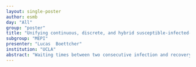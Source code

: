 ```yaml
---
layout: single-poster
author: esmb
day: "All"
group: "poster"
title: "Unifying continuous, discrete, and hybrid susceptible-infected-recovered processes on networks"
subgroup: "MEPI"
presenter: "Lucas  Boettcher"
institution: "UCLA"
abstract: "Waiting times between two consecutive infection and recovery events in spreading processes are often assumed to be exponentially distributed, which results in Markovian (i.e., memoryless) continuous spreading dynamics. However, this is not taking into account memory (correlation) effects and discrete interactions that have been identified as relevant in social, transportation, and disease dynamics. We introduce a framework to model continuous, discrete, and hybrid forms of (non-)Markovian susceptible-infected-recovered (SIR) stochastic processes on networks. The hybrid SIR processes that we study in this paper describe infections as discrete-time Markovian and recovery events as continuous-time non-Markovian processes, which mimic the distribution of cell cycles. Our results suggest that the effective-infection-rate description of epidemic processes fails to uniquely capture the behavior of such hybrid and also general non-Markovian disease dynamics. Providing a unifying description of general Markovian and non-Markovian disease outbreaks, we instead show that the mean transmissibility produces the same phase diagrams independent of the underlying inter-event-time distributions."
---
```

